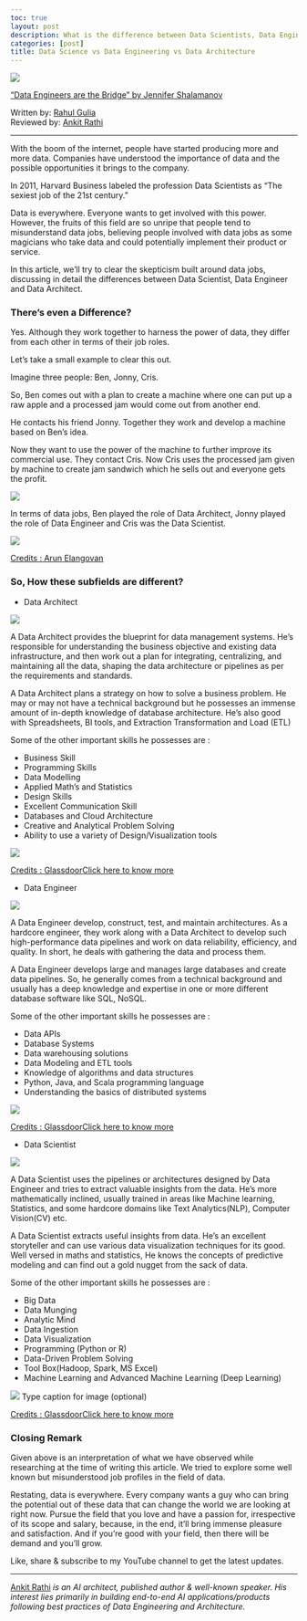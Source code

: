 ```yaml
---
toc: true
layout: post
description: What is the difference between Data Scientists, Data Engineers and Data Architects?
categories: [post]
title: Data Science vs Data Engineering vs Data Architecture
---
```


![](https://cdn-images-1.medium.com/max/1200/0*-OZ2jskdYR9Rw9A7.png)

[“Data Engineers are the Bridge” by Jennifer
Shalamanov](https://blog.udacity.com/2020/07/what-to-expect-as-an-entry-level-data-engineer.html)

Written by: [Rahul Gulia](https://www.linkedin.com/in/rahulgulia/)   
Reviewed by: [Ankit Rathi](http://ankit-rathi.github.io/)

*****

With the boom of the internet, people have started producing more and more data.
Companies have understood the importance of data and the possible opportunities
it brings to the company.

In 2011, Harvard Business labeled the profession Data Scientists as “The sexiest
job of the 21st century.”

Data is everywhere. Everyone wants to get involved with this power. However, the
fruits of this field are so unripe that people tend to misunderstand data jobs,
believing people involved with data jobs as some magicians who take data and
could potentially implement their product or service.

In this article, we’ll try to clear the skepticism built around data jobs,
discussing in detail the differences between Data Scientist, Data Engineer and
Data Architect.

### There’s even a Difference?

Yes. Although they work together to harness the power of data, they differ from
each other in terms of their job roles.

Let’s take a small example to clear this out.

Imagine three people: Ben, Jonny, Cris.

So, Ben comes out with a plan to create a machine where one can put up a raw
apple and a processed jam would come out from another end.

He contacts his friend Jonny. Together they work and develop a machine based on
Ben’s idea.

Now they want to use the power of the machine to further improve its commercial
use. They contact Cris. Now Cris uses the processed jam given by machine to
create jam sandwich which he sells out and everyone gets the profit.

![](https://cdn-images-1.medium.com/max/800/0*nzong29F_PWh7Cdt.png)

In terms of data jobs, Ben played the role of Data Architect, Jonny played the
role of Data Engineer and Cris was the Data Scientist.

![](https://cdn-images-1.medium.com/max/800/0*UTmD5RqBG2XhFtlD.png)

[Credits : Arun
Elangovan](https://medium.com/datadriveninvestor/are-you-looking-for-a-career-in-data-science-lets-explore-what-it-holds-for-you-82e364df7b12)

### So, How these subfields are different?

* Data Architect

![](https://cdn-images-1.medium.com/max/200/0*v3igJikw9ihuiwa7.png)

A Data Architect provides the blueprint for data management systems. He’s
responsible for understanding the business objective and existing data
infrastructure, and then work out a plan for integrating, centralizing, and
maintaining all the data, shaping the data architecture or pipelines as per the
requirements and standards.

A Data Architect plans a strategy on how to solve a business problem. He may or
may not have a technical background but he possesses an immense amount of
in-depth knowledge of database architecture. He’s also good with Spreadsheets,
BI tools, and Extraction Transformation and Load (ETL)

Some of the other important skills he possesses are :

* Business Skill
* Programming Skills
* Data Modelling
* Applied Math’s and Statistics
* Design Skills
* Excellent Communication Skill
* Databases and Cloud Architecture
* Creative and Analytical Problem Solving
* Ability to use a variety of Design/Visualization tools

![](https://cdn-images-1.medium.com/max/800/0*4Pt-2ipywddHUfAp.PNG)

[Credits :
Glassdoor](https://www.glassdoor.co.in/Salaries/data-architect-salary-SRCH_KO0,14.htm)[Click
here to know more](https://datacatchup.com/top-10-skills-for-data-architects/)

* Data Engineer

![](https://cdn-images-1.medium.com/max/200/0*zHDcRqNDQhfD9XfH.png)

A Data Engineer develop, construct, test, and maintain architectures. As a
hardcore engineer, they work along with a Data Architect to develop such
high-performance data pipelines and work on data reliability, efficiency, and
quality. In short, he deals with gathering the data and process them.

A Data Engineer develops large and manages large databases and create data
pipelines. So, he generally comes from a technical background and usually has a
deep knowledge and expertise in one or more different database software like
SQL, NoSQL.

Some of the other important skills he possesses are :

* Data APIs
* Database Systems
* Data warehousing solutions
* Data Modeling and ETL tools
* Knowledge of algorithms and data structures
* Python, Java, and Scala programming language
* Understanding the basics of distributed systems

![](https://cdn-images-1.medium.com/max/800/0*JrI6KpAFyxLHTCe0.PNG)

[Credits :
Glassdoor](https://www.glassdoor.co.in/Salaries/data-engineer-salary-SRCH_KO0,13.htm)[Click
here to know more](https://www.springboard.com/library/data-engineering/skills/)

* Data Scientist

![](https://cdn-images-1.medium.com/max/200/0*i37QTnY0ymy1CUE3.png)

A Data Scientist uses the pipelines or architectures designed by Data Engineer
and tries to extract valuable insights from the data. He’s more mathematically
inclined, usually trained in areas like Machine learning, Statistics, and some
hardcore domains like Text Analytics(NLP), Computer Vision(CV) etc.

A Data Scientist extracts useful insights from data. He’s an excellent
storyteller and can use various data visualization techniques for its good. Well
versed in maths and statistics, He knows the concepts of predictive modeling and
can find out a gold nugget from the sack of data.

Some of the other important skills he possesses are :

* Big Data
* Data Munging
* Analytic Mind
* Data Ingestion
* Data Visualization
* Programming (Python or R)
* Data-Driven Problem Solving
* Tool Box(Hadoop, Spark, MS Excel)
* Machine Learning and Advanced Machine Learning (Deep Learning)

![](https://cdn-images-1.medium.com/max/800/0*P57CxQrz7bLGADAE.PNG)
<span class="figcaption_hack">Type caption for image (optional)</span>

[Credits :
Glassdoor](https://www.glassdoor.co.in/Salaries/data-scientist-salary-SRCH_KO0,14.htm)[Click
here to know more](https://www.edureka.co/blog/how-to-become-a-data-scientist/)

### Closing Remark

Given above is an interpretation of what we have observed while researching at
the time of writing this article. We tried to explore some well known but
misunderstood job profiles in the field of data.

Restating, data is everywhere. Every company wants a guy who can bring the
potential out of these data that can change the world we are looking at right
now. Pursue the field that you love and have a passion for, irrespective of its
scope and salary, because, in the end, it’ll bring immense pleasure and
satisfaction. And if you’re good with your field, then there will be demand and
you’ll grow.


Like, share & subscribe to my YouTube channel to get the latest updates.

*****

[Ankit Rathi](https://www.ankitrathi.com/) *is an AI architect, published author
& well-known speaker. His interest lies primarily in building end-to-end AI
applications/products following best practices of Data Engineering and
Architecture.*

